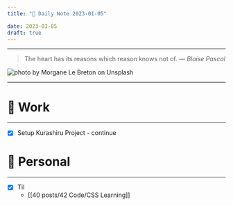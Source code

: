```yaml
---
title: "🌱 Daily Note 2023-01-05"

date: 2023-01-05
draft: true
---
```



---

> The heart has its reasons which reason knows not of.
> — <cite>Blaise Pascal</cite>

![photo by Morgane Le Breton on Unsplash](https://images.unsplash.com/photo-1612806527197-42af2b64884a?crop=entropy&cs=tinysrgb&fm=jpg&ixid=MnwzNjM5Nzd8MHwxfHJhbmRvbXx8fHx8fHx8fDE2NzI4ODMxMzQ&ixlib=rb-4.0.3&q=80&w=500&h=500)

---


# 💼 Work
---
- [x] Setup Kurashiru Project - continue


# 🌱 Personal
---
- [X] Til
	-  [[40 posts/42 Code/CSS Learning]] 
